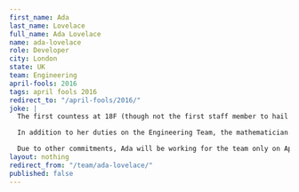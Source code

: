 ```yaml
---
first_name: Ada
last_name: Lovelace
full_name: Ada Lovelace
name: ada-lovelace
role: Developer
city: London
state: UK
team: Engineering
april-fools: 2016
tags: april fools 2016
redirect_to: "/april-fools/2016/"
joke: |
  The first countess at 18F (though not the first staff member to hail from England), Ada developed the first algorithm carried out by a machine. She looks forward to bringing insight to our government; among other projects, she'll be working to digitize paper processes.

  In addition to her duties on the Engineering Team, the mathematician and writer will also play a leadership role on the Infrastructure Team. She'll be working out of the office of our friends in the UK at GDS.

  Due to other commitments, Ada will be working for the team only on April 1st. If you'd like to join Ada (and not just for April 1) you can <a href="https://pages.18f.gov/joining-18f/">see all of our openings and learn more about working at 18F</a>.)
layout: nothing
redirect_from: "/team/ada-lovelace/"
published: false
---
```


